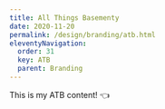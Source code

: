 ```yaml
---
title: All Things Basementy 
date: 2020-11-20
permalink: /design/branding/atb.html
eleventyNavigation:
  order: 31
  key: ATB 
  parent: Branding
---
```

This is my ATB content! 👈